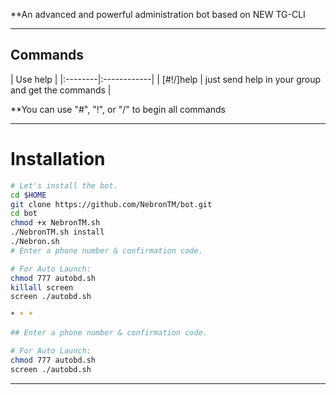 
**An advanced and powerful administration bot based on NEW TG-CLI


* * *

## Commands

| Use help |
|:--------|:------------|
| [#!/]help | just send help in your group and get the commands |

**You can use "#", "!", or "/" to begin all commands

* * *

# Installation

```sh
# Let's install the bot.
cd $HOME
git clone https://github.com/NebronTM/bot.git
cd bot
chmod +x NebronTM.sh
./NebronTM.sh install
./Nebron.sh 
# Enter a phone number & confirmation code.

# For Auto Launch:
chmod 777 autobd.sh
killall screen
screen ./autobd.sh

* * *

## Enter a phone number & confirmation code.

# For Auto Launch:
chmod 777 autobd.sh
screen ./autobd.sh
```

* * *
  
